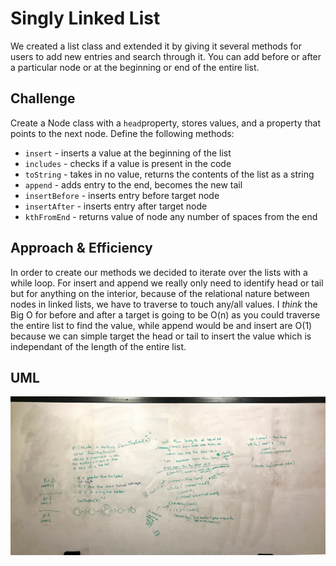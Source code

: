 # Singly Linked List
We created a list class and extended it by giving it several methods for users to add new entries and search through it. You can add before or after a particular node or at the beginning or end of the entire list.

## Challenge
Create a Node class with a `head`property, stores values, and a property that points to the next node.
Define the following methods:
* `insert` - inserts a value at the beginning of the list
* `includes` - checks if a value is present in the code
* `toString` - takes in no value, returns the contents of the list as a string
* `append` - adds entry to the end, becomes the new tail
* `insertBefore` - inserts entry before target node
* `insertAfter` - inserts entry after target node
* `kthFromEnd` - returns value of node any number of spaces from the end

## Approach & Efficiency
In order to create our methods we decided to iterate over the lists with a while loop. For insert and append we really only need to identify head or tail but for anything on the interior, because of the relational nature between nodes in linked lists, we have to traverse to touch any/all values.
I *think* the Big O for before and after a target is going to be O(n) as you could traverse the entire list to find the value, while append would be and insert are O(1) because we can simple target the head or tail to insert the value which is independant of the length of the entire list. 

## UML
![alt text](code-challenges/401/Data-Structures/linkedList/linkedlist2.jpg "whiteboarding")